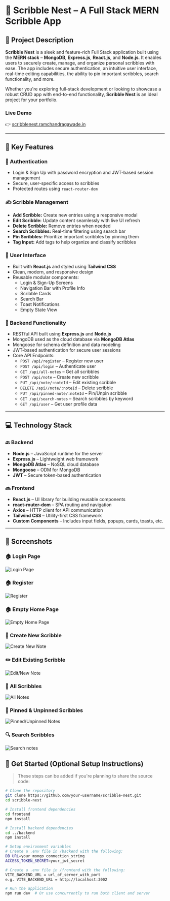 # 🐣 Scribble Nest – A Full Stack MERN Scribble App

## 📝 Project Description

**Scribble Nest** is a sleek and feature-rich Full Stack application built using the **MERN stack** – **MongoDB**, **Express.js**, **React.js**, and **Node.js**. It enables users to securely create, manage, and organize personal scribbles with ease. The app includes secure authentication, an intuitive user interface, real-time editing capabilities, the ability to pin important scribbles, search functionality, and more.

Whether you're exploring full-stack development or looking to showcase a robust CRUD app with end-to-end functionality, **Scribble Nest** is an ideal project for your portfolio.

### Live Demo  
👉 [scribblenest.ramchandragawade.in](https://scribblenest.ramchandragawade.in)

---

## 🌟 Key Features

### 🔐 Authentication
- Login & Sign Up with password encryption and JWT-based session management
- Secure, user-specific access to scribbles
- Protected routes using `react-router-dom`

### ✍️ Scribble Management
- **Add Scribble:** Create new entries using a responsive modal
- **Edit Scribble:** Update content seamlessly with live UI refresh
- **Delete Scribble:** Remove entries when needed
- **Search Scribbles:** Real-time filtering using search bar
- **Pin Scribbles:** Prioritize important scribbles by pinning them
- **Tag Input:** Add tags to help organize and classify scribbles

### 🎨 User Interface
- Built with **React.js** and styled using **Tailwind CSS**
- Clean, modern, and responsive design
- Reusable modular components:
  - Login & Sign-Up Screens
  - Navigation Bar with Profile Info
  - Scribble Cards
  - Search Bar
  - Toast Notifications
  - Empty State View

### 🔧 Backend Functionality
- RESTful API built using **Express.js** and **Node.js**
- MongoDB used as the cloud database via **MongoDB Atlas**
- Mongoose for schema definition and data modeling
- JWT-based authentication for secure user sessions
- Core API Endpoints:
  - `POST /api/register` – Register new user
  - `POST /api/login` – Authenticate user
  - `GET /api/all-notes` – Get all scribbles
  - `POST /api/note` – Create new scribble
  - `PUT /api/note/:noteId` – Edit existing scribble
  - `DELETE /api//note/:noteId` – Delete scribble
  - `PUT /api/pinned-note/:noteId` – Pin/Unpin scribble
  - `GET /api/search-notes` – Search scribbles by keyword
  - `GET /api/user` – Get user profile data

---

## 💻 Technology Stack

### 🔙 Backend
- **Node.js** – JavaScript runtime for the server
- **Express.js** – Lightweight web framework
- **MongoDB Atlas** – NoSQL cloud database
- **Mongoose** – ODM for MongoDB
- **JWT** – Secure token-based authentication

### 🔜 Frontend
- **React.js** – UI library for building reusable components
- **react-router-dom** – SPA routing and navigation
- **Axios** – HTTP client for API communication
- **Tailwind CSS** – Utility-first CSS framework
- **Custom Components** – Includes input fields, popups, cards, toasts, etc.

---
## 📸 Screenshots

### 🏠 Login Page
![Login Page](https://github.com/user-attachments/assets/56d974d3-fc46-4d2a-9ba8-b4ae6d770680)
### 🏠 Register
![Register](https://github.com/user-attachments/assets/433e57cd-6880-4e6d-a380-9c5a2e5b1aa9)
### 🏠 Empty Home Page 
![Empty Home Page](https://github.com/user-attachments/assets/60fd5f98-564f-4a3b-9dcc-3b2d3f479d1d)
### 📝 Create New Scribble
![Create New Note](https://github.com/user-attachments/assets/e19b2087-55b5-4b1f-b79a-8e6e7dbf20bc)
### ✏️ Edit Existing Scribble  
![Edit/New Note](https://github.com/user-attachments/assets/8c28cb32-e4a5-4cc7-9d45-baff9d55ee3a)
### 📂 All Scribbles
![All Notes](https://github.com/user-attachments/assets/413452a2-01df-4f72-b563-501b11efddbd)
### 📌 Pinned & Unpinned Scribbles
![Pinned/Unpinned Notes](https://github.com/user-attachments/assets/66d03458-d272-4fff-9ab0-407c8b21cf6e)
### 🔍 Search Scribbles
![Search notes](https://github.com/user-attachments/assets/88637862-4a1d-4f25-ae97-cc2079ea136f)


## 📂 Get Started (Optional Setup Instructions)

> These steps can be added if you're planning to share the source code:

```bash
# Clone the repository
git clone https://github.com/your-username/scribble-nest.git
cd scribble-nest

# Install frontend dependencies
cd frontend
npm install

# Install backend dependencies
cd ../backend
npm install

# Setup environment variables
# Create a .env file in /backend with the following:
DB_URL=your_mongo_connection_string
ACCESS_TOKEN_SECRET=your_jwt_secret

# Create a .env file in /frontend with the following:
VITE_BACKEND_URL = url_of_server_with_port
e.g. VITE_BACKEND_URL = http://localhost:3002

# Run the application
npm run dev  # Or use concurrently to run both client and server
